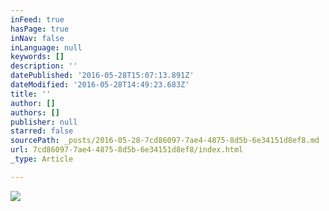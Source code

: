 ```yaml
---
inFeed: true
hasPage: true
inNav: false
inLanguage: null
keywords: []
description: ''
datePublished: '2016-05-28T15:07:13.891Z'
dateModified: '2016-05-28T14:49:23.683Z'
title: ''
author: []
authors: []
publisher: null
starred: false
sourcePath: _posts/2016-05-28-7cd86097-7ae4-4875-8d5b-6e34151d8ef8.md
url: 7cd86097-7ae4-4875-8d5b-6e34151d8ef8/index.html
_type: Article

---
```

![](https://the-grid-user-content.s3-us-west-2.amazonaws.com/28fd6ad6-1781-4abe-a3fb-97c0b39287cb.jpg)